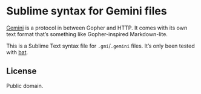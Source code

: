 # Sublime syntax for Gemini files

[gemini]: https://geminiprotocol.net/
[bat]:    https://github.com/sharkdp/bat

[Gemini][] is a protocol in between Gopher and HTTP. It comes with its own text format that’s something like Gopher-inspired Markdown-lite.

This is a Sublime Text syntax file for `.gmi`/`.gemini` files. It’s only been tested with [bat][].

## License

Public domain.
